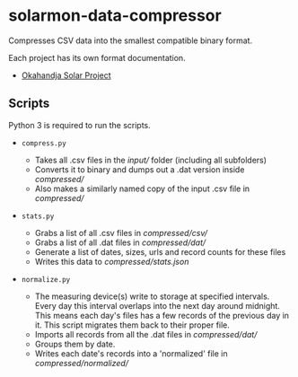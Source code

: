 # solarmon-data-compressor

Compresses CSV data into the smallest compatible binary format.

Each project has its own format documentation.

- [Okahandja Solar Project](OKAHANDJA.md)

## Scripts

Python 3 is required to run the scripts.


- `compress.py`

  - Takes all .csv files in the _input/_ folder (including all subfolders)
  - Converts it to binary and dumps out a .dat version inside _compressed/_
  - Also makes a similarly named copy of the input .csv file in _compressed/_

- `stats.py`

  - Grabs a list of all .csv files in _compressed/csv/_
  - Grabs a list of all .dat files in _compressed/dat/_
  - Generate a list of dates, sizes, urls and record counts for these files
  - Writes this data to _compressed/stats.json_

- `normalize.py`
  - The measuring device(s) write to storage at specified intervals. Every day this interval overlaps into the next day around midnight. This means each day's files has a few records of the previous day in it. This script migrates them back to their proper file.
  - Imports all records from all the .dat files in _compressed/dat/_
  - Groups them by date.
  - Writes each date's records into a 'normalized' file in _compressed/normalized/_
